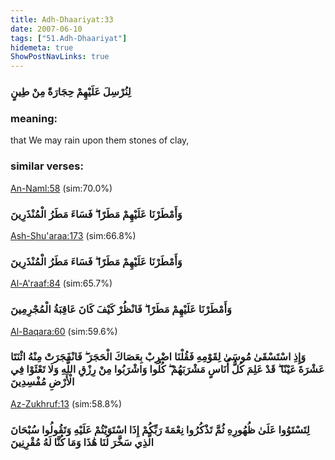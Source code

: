 ```yaml
---
title: Adh-Dhaariyat:33
date: 2007-06-10
tags: ["51.Adh-Dhaariyat"]
hidemeta: true 
ShowPostNavLinks: true 
---
```

### لِنُرْسِلَ عَلَيْهِمْ حِجَارَةً مِنْ طِينٍ
### meaning: 
that We may rain upon them stones of clay,
### similar verses: 

[An-Naml:58](/27/58) (sim:70.0%)

### وَأَمْطَرْنَا عَلَيْهِمْ مَطَرًا ۖ فَسَاءَ مَطَرُ الْمُنْذَرِينَ

[Ash-Shu'araa:173](/26/173) (sim:66.8%)

### وَأَمْطَرْنَا عَلَيْهِمْ مَطَرًا ۖ فَسَاءَ مَطَرُ الْمُنْذَرِينَ

[Al-A'raaf:84](/7/84) (sim:65.7%)

### وَأَمْطَرْنَا عَلَيْهِمْ مَطَرًا ۖ فَانْظُرْ كَيْفَ كَانَ عَاقِبَةُ الْمُجْرِمِينَ

[Al-Baqara:60](/2/60) (sim:59.6%)

### وَإِذِ اسْتَسْقَىٰ مُوسَىٰ لِقَوْمِهِ فَقُلْنَا اضْرِبْ بِعَصَاكَ الْحَجَرَ ۖ فَانْفَجَرَتْ مِنْهُ اثْنَتَا عَشْرَةَ عَيْنًا ۖ قَدْ عَلِمَ كُلُّ أُنَاسٍ مَشْرَبَهُمْ ۖ كُلُوا وَاشْرَبُوا مِنْ رِزْقِ اللَّهِ وَلَا تَعْثَوْا فِي الْأَرْضِ مُفْسِدِينَ

[Az-Zukhruf:13](/43/13) (sim:58.8%)

### لِتَسْتَوُوا عَلَىٰ ظُهُورِهِ ثُمَّ تَذْكُرُوا نِعْمَةَ رَبِّكُمْ إِذَا اسْتَوَيْتُمْ عَلَيْهِ وَتَقُولُوا سُبْحَانَ الَّذِي سَخَّرَ لَنَا هَٰذَا وَمَا كُنَّا لَهُ مُقْرِنِينَ
